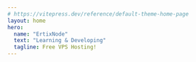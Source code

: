 ```yaml
---
# https://vitepress.dev/reference/default-theme-home-page
layout: home
hero:
  name: "ErtixNode"
  text: "Learning & Developing"
  tagline: Free VPS Hosting!
---
```


<CardContainer/>

